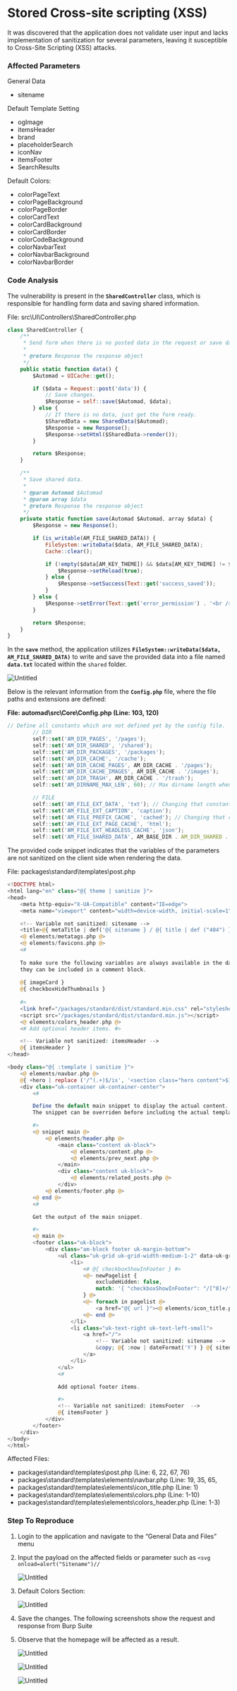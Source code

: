 # Stored Cross-site scripting (XSS)

It was discovered that the application does not validate user input and lacks implementation of sanitization for several parameters, leaving it susceptible to Cross-Site Scripting (XSS) attacks.

### **Affected Parameters**

General Data

- sitename

Default Template Setting

- ogImage
- itemsHeader
- brand
- placeholderSearch
- iconNav
- itemsFooter
- SearchResults

Default Colors:

- colorPageText
- colorPageBackground
- colorPageBorder
- colorCardText
- colorCardBackground
- colorCardBorder
- colorCodeBackground
- colorNavbarText
- colorNavbarBackground
- colorNavbarBorder

### Code Analysis

The vulnerability is present in the **`SharedController`** class, which is responsible for handling form data and saving shared information.

File: src\UI\Controllers\SharedController.php

```jsx
class SharedController {
	/**
	 * Send form when there is no posted data in the request or save data if there is.
	 *
	 * @return Response the response object
	 */
	public static function data() {
		$Automad = UICache::get();

		if ($data = Request::post('data')) {
			// Save changes.
			$Response = self::save($Automad, $data);
		} else {
			// If there is no data, just get the form ready.
			$SharedData = new SharedData($Automad);
			$Response = new Response();
			$Response->setHtml($SharedData->render());
		}

		return $Response;
	}

	/**
	 * Save shared data.
	 *
	 * @param Automad $Automad
	 * @param array $data
	 * @return Response the response object
	 */
	private static function save(Automad $Automad, array $data) {
		$Response = new Response();

		if (is_writable(AM_FILE_SHARED_DATA)) {
			FileSystem::writeData($data, AM_FILE_SHARED_DATA);
			Cache::clear();

			if (!empty($data[AM_KEY_THEME]) && $data[AM_KEY_THEME] != $Automad->Shared->get(AM_KEY_THEME)) {
				$Response->setReload(true);
			} else {
				$Response->setSuccess(Text::get('success_saved'));
			}
		} else {
			$Response->setError(Text::get('error_permission') . '<br /><small>' . AM_FILE_SHARED_DATA . '</small>');
		}

		return $Response;
	}
}
```

In the **`save`** method, the application utilizes **`FileSystem::writeData($data, AM_FILE_SHARED_DATA)`** to write and save the provided data into a file named **`data.txt`** located within the `shared` folder.  

![Untitled](Stored%20Cross-site%20scripting%20(XSS)%20c79ada828ac04f958036896c305dbb9f/Untitled.png)

Below is the relevant information from the **`Config.php`** file, where the file paths and extensions are defined:

**File: automad\src\Core\Config.php (Line: 103, 120)**

```jsx
// Define all constants which are not defined yet by the config file.
		// DIR
		self::set('AM_DIR_PAGES', '/pages');
		self::set('AM_DIR_SHARED', '/shared');
		self::set('AM_DIR_PACKAGES', '/packages');
		self::set('AM_DIR_CACHE', '/cache');
		self::set('AM_DIR_CACHE_PAGES', AM_DIR_CACHE . '/pages');
		self::set('AM_DIR_CACHE_IMAGES', AM_DIR_CACHE . '/images');
		self::set('AM_DIR_TRASH', AM_DIR_CACHE . '/trash');
		self::set('AM_DIRNAME_MAX_LEN', 60); // Max dirname length when creating/moving pages with the UI.

		// FILE
		self::set('AM_FILE_EXT_DATA', 'txt'); // Changing that constant will also require updating the .htaccess file! (for blocking direct access)
		self::set('AM_FILE_EXT_CAPTION', 'caption');
		self::set('AM_FILE_PREFIX_CACHE', 'cached'); // Changing that constant will also require updating the .htaccess file! (for blocking direct access)
		self::set('AM_FILE_EXT_PAGE_CACHE', 'html');
		self::set('AM_FILE_EXT_HEADLESS_CACHE', 'json');
		self::set('AM_FILE_SHARED_DATA', AM_BASE_DIR . AM_DIR_SHARED . '/data.' . AM_FILE_EXT_DATA);
```

The provided code snippet indicates that the variables of the parameters are not sanitized on the client side when rendering the data.

File: packages\standard\templates\post.php

```php
<!DOCTYPE html>
<html lang="en" class="@{ theme | sanitize }">
<head>
	<meta http-equiv="X-UA-Compatible" content="IE=edge">
	<meta name="viewport" content="width=device-width, initial-scale=1">

	<!-- Variable not sanitized: sitename -->
	<title>@{ metaTitle | def('@{ sitename } / @{ title | def ("404") }') }</title>
	<@ elements/metatags.php @>
	<@ elements/favicons.php @>
	<# 
	
	To make sure the following variables are always available in the dashboard, 
	they can be included in a comment block.
	
	@{ imageCard } 
	@{ checkboxHideThumbnails }
	
	#>
	<link href="/packages/standard/dist/standard.min.css" rel="stylesheet">
	<script src="/packages/standard/dist/standard.min.js"></script>
	<@ elements/colors_header.php @>
	<# Add optional header items. #>

	<!-- Variable not sanitized: itemsHeader -->
	@{ itemsHeader }
</head>

<body class="@{ :template | sanitize }">
	<@ elements/navbar.php @>
	@{ +hero | replace ('/^(.+)$/is', '<section class="hero content">$1</section>') }
	<div class="uk-container uk-container-center">
		<# 

		Define the default main snippet to display the actual content. 
		The snippet can be overriden before including the actual template in order to extend a template.

		#>
		<@ snippet main @>
			<@ elements/header.php @>
				<main class="content uk-block">
					<@ elements/content.php @>
					<@ elements/prev_next.php @>
				</main>
				<div class="content uk-block">
					<@ elements/related_posts.php @>
				</div>
			<@ elements/footer.php @>
		<@ end @>
		<# 

		Get the output of the main snippet. 

		#>
		<@ main @>
		<footer class="uk-block">
			<div class="am-block footer uk-margin-bottom">
				<ul class="uk-grid uk-grid-width-medium-1-2" data-uk-grid-margin>
					<li>
						<# @{ checkboxShowInFooter } #>
						<@~ newPagelist { 
							excludeHidden: false,
							match: '{ "checkboxShowInFooter": "/[^0]+/" }' 
						} @>
						<@~ foreach in pagelist @>
							<a href="@{ url }"><@ elements/icon_title.php @></a><br />
						<@~ end @>
					</li>
					<li class="uk-text-right uk-text-left-small">
						<a href="/">
							<!-- Variable not sanitized: sitename -->
							&copy; @{ :now | dateFormat('Y') } @{ sitename }
						</a>
					</li>
				</ul>
				<# 

				Add optional footer items. 

				#>
				<!-- Variable not sanitized: itemsFooter  -->
				@{ itemsFooter }
			</div>
		</footer>
	</div>
</body>
</html>
```

Affected Files: 

- packages\standard\templates\post.php (Line:  6, 22, 67, 76)
- packages\standard\templates\elements\navbar.php (Line: 19, 35, 65,
- packages\standard\templates\elements\icon_title.php (Line: 1)
- packages\standard\templates\elements\colors.php (Line: 1-10)
- packages\standard\templates\elements\colors_header.php  (Line: 1-3)

### **Step To Reproduce**

1. Login to the application and navigate to the “General Data and Files” menu 
2. Input the payload on the affected fields or parameter such as `<svg onload=alert("Sitename")//`
    
    ![Untitled](Stored%20Cross-site%20scripting%20(XSS)%20c79ada828ac04f958036896c305dbb9f/Untitled%201.png)
    
3. Default Colors Section:
    
    ![Untitled](Stored%20Cross-site%20scripting%20(XSS)%20c79ada828ac04f958036896c305dbb9f/Untitled%202.png)
    
4. Save the changes. The following screenshots show the request and response from Burp Suite
5. Observe that the homepage will be affected as a result.
    
    ![Untitled](Stored%20Cross-site%20scripting%20(XSS)%20c79ada828ac04f958036896c305dbb9f/Untitled%203.png)
    
    ![Untitled](Stored%20Cross-site%20scripting%20(XSS)%20c79ada828ac04f958036896c305dbb9f/Untitled%204.png)
    
    ![Untitled](Stored%20Cross-site%20scripting%20(XSS)%20c79ada828ac04f958036896c305dbb9f/Untitled%205.png)
